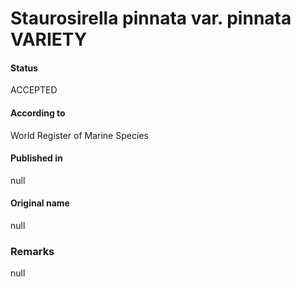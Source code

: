 Staurosirella pinnata var. pinnata VARIETY
=======

#### Status
ACCEPTED

#### According to
World Register of Marine Species

#### Published in
null

#### Original name
null

### Remarks
null